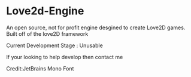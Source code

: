 # Love2d-Engine
An open source, not for profit engine desgined to create Love2D games. Built off of the love2D framework

Current Development Stage : Unusable

If your looking to help develop then contact me

Credit:JetBrains Mono Font
